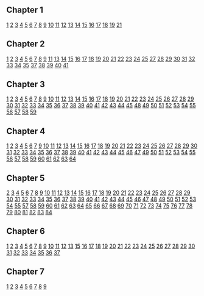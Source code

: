 ## Chapter 1
<a href="http://www.gnu.org/software/gettext/manual/gettext.html#Concepts" target="_blank">1</a>
<a href="http://www.commonsenseadvisory.com/AbstractView.aspx?ArticleID=1416" target="_blank">2</a>
<a href="http://www.cipherion.com/en/news/243-more-irish-hotels-catering-for-non-englishspeaking-tourists" target="_blank">3</a>
<a href="http://www.libreoffice.org/community/localization/" target="_blank">4</a>
<a href="http://bit.ly/x3NmJH" target="_blank">5</a>
<a href="http://www.culturalpolicies.net/web/ireland.php?aid=519" target="_blank">6</a>
<a href="http://www.culturalpolicies.net/web/germany.php?aid=518" target="_blank">7</a>
<a href="http://1.usa.gov/1wzTgsX" target="_blank">8</a>
<a href="http://www.oscca.gov.cn/index.htm" target="_blank">9</a>
<a href="http://nerds.airbnb.com/launching-airbnb-jp/" target="_blank">10</a>
<a href="http://www.telegraph.co.uk/technology/apple/9039008/Apple-iPad-outselling-HPPCs.html" target="_blank">11</a>
<a href="http://www.gartner.com/newsroom/id/2623415" target="_blank">12</a>
<a href="http://translate.twttr.com/welcome" target="_blank">13</a>
<a href="http://support.microsoft.com/" target="_blank">14</a>
<a href="http://www.wordfast.net/" target="_blank">15</a>
<a href="http://www.linkedin.com/groups/Why-is-so-difficult-find-44105.S.42456766" target="_blank">16</a>
<a href="http://www.tiobe.com/index.php/content/paperinfo/tpci/index.html" target="_blank">17</a>
<a href="http://hg.python.org/peps/rev/76d43e52d978" target="_blank">18</a>
<a href="http://blogs.adobe.com/conversations/2011/11/flash-focus.html" target="_blank">19</a>
<a href="http://www.localizingapps.com" target="_blank">21</a>
## Chapter 2
<a href="http://www.codecademy.com/tracks/python" target="_blank">1</a>
<a href="http://www.bleepingcomputer.com/tutorials/windows-command-promptintroduction" target="_blank">2</a>
<a href="http://www.ee.surrey.ac.uk/Teaching/Unix" target="_blank">3</a>
<a href="http://en.wikipedia.org/wiki/Character_encoding" target="_blank">4</a>
<a href="http://nedbatchelder.com/text/unipain.html" target="_blank">5</a>
<a href="http://www.joelonsoftware.com/articles/Unicode.html" target="_blank">6</a>
<a href="http://www.unicode.org/standard/standard.html" target="_blank">7</a>
<a href="http://www.w3.org/QA/2008/05/utf8-web-growth" target="_blank">8</a>
<a href="https://www.pythonanywhere.com" target="_blank">9</a>
<a href="http://en.wikipedia.org/wiki/Hard_coding" target="_blank">11</a>
<a href="http://www.gnu.org/software/gettext/manual/gettext.html#PO-Files" target="_blank">13</a>
<a href="http://www.poedit.net/" target="_blank">14</a>
<a href="http://docs.oasisopen.org/xliff/xliff-core/xliff-core.html" target="_blank">15</a>
<a href="http://dita.xml.org" target="_blank">16</a>
<a href="http://docbook.org" target="_blank">17</a>
<a href="http://www.omanual.org/standard.php" target="_blank">18</a>
<a href="http://www.docbook.org/tdg5/en/html/ch02.html#ch02-makefrontback" target="_blank">19</a>
<a href="http://www.docbook.org/tdg5/" target="_blank">20</a>
<a href="http://www.gala-global.org/oscarStandards/tmx/tmx14b.html" target="_blank">21</a>
<a href="https://code.google.com/p/okapi/source/browse/website/sample14b.tmx" target="_blank">22</a>
<a href="http://creativecommons.org/licenses/by-sa/3.0/" target="_blank">23</a>
<a href="https://code.google.com/p/okapi/source/browse/website/sample12.xlf" target="_blank">24</a>
<a href="http://creativecommons.org/licenses/by-sa/3.0/" target="_blank">25</a>
<a href="http://www.python.org/images/terminal-in-finder.png" target="_blank">27</a>
<a href="http://docs.python.org/2/using/windows.html#installing-python" target="_blank">28</a>
<a href="http://www.python.org/download/releases/" target="_blank">29</a>
<a href="http://windows.microsoft.com/en-US/windows7/Command-Prompt-frequentlyasked-questions" target="_blank">30</a>
<a href="http://docs.python.org/2/using/windows.html#configuring-python" target="_blank">31</a>
<a href="http://showmedo.com/videotutorials/video?name=960000&fromSeriesID=96" target="_blank">32</a>
<a href="https://www.pythonanywhere.com" target="_blank">33</a>
<a href="http://ipython.org" target="_blank">34</a>
<a href="http://notepad-plus-plus.org/" target="_blank">35</a>
<a href="http://en.wikipedia.org/wiki/GB_18030" target="_blank">37</a>
<a href="https://docs.python.org/2/tutorial/inputoutput.html#reading-and-writing-files" target="_blank">38</a>
<a href="http://greenteapress.com/thinkpython/html/" target="_blank">39</a>
<a href="https://developers.google.com/edu/python/" target="_blank">40</a>
<a href="http://www.codecademy.com/tracks/python" target="_blank">41</a>
## Chapter 3
<a href="https://msdn.microsoft.com/en-us/library/ekyft91f(v=vs.90).aspx" target="_blank">1</a>
<a href="http://app1.localizingapps.com" target="_blank">2</a>
<a href="http://jquerymobile.com/" target="_blank">3</a>
<a href="https://www.djangoproject.com/" target="_blank">4</a>
<a href="https://github.com/" target="_blank">5</a>
<a href="https://bitbucket.org/" target="_blank">6</a>
<a href="http://www.madcapsoftware.com" target="_blank">7</a>
<a href="http://www.adobe.com/ie/products/robohelp.html" target="_blank">8</a>
<a href="http://idpf.org/epub" target="_blank">9</a>
<a href="http://xmlsoft.org/XSLT/xsltproc2.html" target="_blank">10</a>
<a href="https://help.ubuntu.com/community/DocBook#DocBook_to_PDF" target="_blank">11</a>
<a href="http://sourceforge.net/projects/docbook/" target="_blank">12</a>
<a href="http://www.w3.org/wiki/Its0504ReqKeyDefinitions" target="_blank">13</a>
<a href="http://www.w3.org/International/questions/qa-choosing-encodings#useunicode" target="_blank">14</a>
<a href="http://support.apple.com/kb/HT4288" target="_blank">15</a>
<a href="https://docs.djangoproject.com/en/1.7/topics/i18n/formatting#overview" target="_blank">16</a>
<a href="http://babel.pocoo.org/" target="_blank">17</a>
<a href="http://site.icu-project.org" target="_blank">18</a>
<a href="http://www.languageicon.org/" target="_blank">19</a>
<a href="http://www.w3.org/TR/i18n-html-tech-lang#ri20040808.173208643" target="_blank">20</a>
<a href="https://www.iso.org/obp/ui/#search" target="_blank">21</a>
<a href="https://www.iana.org/domains/root/db" target="_blank">22</a>
<a href="http://en.wikipedia.org/wiki/Generic_top-level_domain#Expansion_of_gTLDs" target="_blank">23</a>
<a href="https://www.gnu.org/software/gettext/manual/html_node/xgettext-Invocation.html" target="_blank">24</a>
<a href="http://virtaal.translatehouse.org/" target="_blank">25</a>
<a href="http://www.framasoft.net/IMG/pdf/tutoriel_python_i18n.pdf" target="_blank">26</a>
<a href="http://docs.oracle.com/javase/tutorial/i18n/intro/steps.html" target="_blank">27</a>
<a href="http://www.gnu.org/software/gettext/manual/gettext.html#Plural-forms" target="_blank">28</a>
<a href="https://docs.djangoproject.com/en/1.7/topics/i18n/translation/#pluralization" target="_blank">29</a>
<a href="http://translate.sourceforge.net/wiki/l10n/pluralforms" target="_blank">30</a>
<a href="http://msdn.microsoft.com/en-us/library/aa292178(v=vs.71).aspx" target="_blank">31</a>
<a href="https://launchpad.net/fakelion" target="_blank">32</a>
<a href="http://www.w3.org/International/articles/article-text-size" target="_blank">33</a>
<a href="http://www.w3.org/" target="_blank">34</a>
<a href="http://www.w3.org/TR/html-alt-techniques#sec4" target="_blank">35</a>
<a href="http://www.w3.org/TR/UNDERSTANDING-WCAG20/visual-audio-contrast-textpresentation.html" target="_blank">36</a>
<a href="http://www.whatwg.org/specs/web-apps/current-work/multipage/the-video-element.html#the-track-element" target="_blank">37</a>
<a href="http://html5videoguide.net/code_c9_3.html" target="_blank">38</a>
<a href="http://www.w3.org/TR/its20/" target="_blank">39</a>
<a href="http://www.w3.org/TR/its20#potential-users" target="_blank">40</a>
<a href="http://www.w3.org/TR/its20#datacategory-description" target="_blank">41</a>
<a href="http://www.w3.org/TR/2013/REC-its20-20131029/examples/xml/EXallowedCharacters-global-1.xml" target="_blank">42</a>
<a href="http://languagetool.org/" target="_blank">43</a>
<a href="http://languagetool.org/languages/" target="_blank">44</a>
<a href="https://www.languagetool.org/" target="_blank">45</a>
<a href="www.accept-portal.unige.ch" target="_blank">48</a>
<a href="http://itranslate4.eu" target="_blank">49</a>
<a href="https://translate.google.com/" target="_blank">50</a>
<a href="http://www.bing.com/translator/" target="_blank">51</a>
<a href="http://www.diffchecker.com" target="_blank">52</a>
<a href="http://languagetool.org/ruleeditor/" target="_blank">53</a>
<a href="http://www.unicode.org/conference/about-conf.html" target="_blank">54</a>
<a href="http://www.slideshare.net/YamagataEurope/dita-translatability-best-practices" target="_blank">55</a>
<a href="http://code.google.com/p/pseudolocalization-tool" target="_blank">56</a>
<a href="http://onlamp.com/pub/a/php/2002/11/28/php_i18n.html" target="_blank">57</a>
<a href="http://help.transifex.com/features/formats.html" target="_blank">58</a>
<a href="http://www.localisation.ie/resources/courses/summerschools/2012/WindowsPhoneLocalisation.pdf" target="_blank">59</a>
## Chapter 4
<a href="http://www.alchemysoftware.com/products/alchemy_catalyst.html" target="_blank">1</a>
<a href="http://www.sdl.com/products/sdl-passolo/" target="_blank">2</a>
<a href="https://docs.djangoproject.com/en/1.7/topics/i18n/translation#localization-how-tocreate-language-files" target="_blank">3</a>
<a href="https://translate.evernote.com/pootle/pages/guidelines/" target="_blank">4</a>
<a href="https://www.mozilla.org/en-US/styleguide/communications/translation/" target="_blank">5</a>
<a href="http://msdn.microsoft.com/library/aa511258.aspx" target="_blank">6</a>
<a href="https://translate.evernote.com/pootle/pages/guidelines/" target="_blank">7</a>
<a href="http://www.w3.org/TR/html-markup/strong.html" target="_blank">9</a>
<a href="http://www.w3.org/TR/html-markup/img.html" target="_blank">10</a>
<a href="http://www.w3.org/TR/html-markup/a.html" target="_blank">11</a>
<a href="https://translate.twitter.com/forum/forums/spanish/topics/3337" target="_blank">12</a>
<a href="http://www.microsoft.com/Language/en-US/StyleGuides.aspx" target="_blank">13</a>
<a href="https://github.com/facebook/huxley" target="_blank">14</a>
<a href="https://saucelabs.com" target="_blank">15</a>
<a href="https://blogs.oracle.com/translation/entry/agile_localization_more_questions_than" target="_blank">16</a>
<a href="http://blog.getlocalization.com/2012/05/07/get-localization-sync-for-eclipse/" target="_blank">17</a>
<a href="http://msdn.microsoft.com/en-us/library/windows/apps/jj569303.aspx" target="_blank">18</a>
<a href="https://pontoon-dev.mozillalabs.com/en-US" target="_blank">19</a>
<a href="http://www.whatwg.org/specs/web-apps/current-work#contenteditable" target="_blank">20</a>
<a href="https://developer.mozilla.org/en-US/docs/Localizing_with_Pontoon" target="_blank">21</a>
<a href="http://officeopenxml.com/" target="_blank">22</a>
<a href="http://opendocument.xml.org/" target="_blank">23</a>
<a href="http://www.mediawiki.org/wiki/Help:Formatting" target="_blank">24</a>
<a href="http://docutils.sourceforge.net/rst.html" target="_blank">25</a>
<a href="http://johnmacfarlane.net/pandoc/" target="_blank">26</a>
<a href="https://readthedocs.org/" target="_blank">27</a>
<a href="http://www.xml.com/pub/a/2007/02/21/oaxal-open-architecture-for-xml-authoringand-localization.html" target="_blank">28</a>
<a href="http://itstool.org" target="_blank">29</a>
<a href="http://manpages.ubuntu.com/manpages/gutsy/man1/xml2pot.1.html" target="_blank">30</a>
<a href="http://www.opentag.com/okapi/wiki/index.php?title=Rainbow" target="_blank">31</a>
<a href="http://www.opentag.com/okapi/wiki/index.php?title=HTML_Filter" target="_blank">32</a>
<a href="http://www.opentag.com/okapi/wiki/index.php?title=Rainbow_TKit_-_PO_Package" target="_blank">33</a>
<a href="http://nltk.googlecode.com/svn/trunk/doc/book/ch06.html#sec-further-examples-ofsupervised-classification" target="_blank">34</a>
<a href="http://www.ttt.org/oscarstandards/srx/srx20.html" target="_blank">35</a>
<a href="http://www.opentag.com/okapi/wiki/index.php?title=ratel" target="_blank">36</a>
<a href="http://userguide.icu-project.org/strings/regexp" target="_blank">37</a>
<a href="http://www.opentag.com/okapi/wiki/index.php?title=Scoping_Report_Step" target="_blank">38</a>
<a href="http://www.microsoft.com/Language/en-US/StyleGuides.aspx" target="_blank">39</a>
<a href="https://support.mozilla.org/fr/kb/bonnes-pratiques-traduction-francophone-sumo" target="_blank">40</a>
<a href="http://www.opentag.com/okapi/wiki/index.php?title=XML_Validation_Step" target="_blank">41</a>
<a href="http://news.cnet.com/8301-1023_3-57422613-93/google-translate-boasts-64-languages-and-200m-users/" target="_blank">42</a>
<a href="http://www.welocalize.com/dell-welocalize-the-biggest-machine-translationprogram-ever" target="_blank">43</a>
<a href="http://bit.ly/dell-alienware-us" target="_blank">44</a>
<a href="http://bit.ly/dell-alienware-fr" target="_blank">45</a>
<a href="https://github.com" target="_blank">46</a>
<a href="https://bitbucket.org" target="_blank">47</a>
<a href="http://wiki.maemo.org/Internationalize_a_Python_application#With_poEdit" target="_blank">49</a>
<a href="https://www.transifex.com/signup/" target="_blank">50</a>
<a href="http://translate.evernote.com/pootle/projects/kb_evernote" target="_blank">51</a>
<a href="http://pootle.translatehouse.org/" target="_blank">52</a>
<a href="https://translate.evernote.com/pootle/pages/getting-started/" target="_blank">53</a>
<a href="http://translate.sourceforge.net/wiki/pootle/live_servers#public_pootle_servers" target="_blank">54</a>
<a href="https://translate.evernote.com/pootle/pages/guidelines/" target="_blank">55</a>
<a href="http://docs.translatehouse.org/projects/pootle/en/latest/developers/contributing.html" target="_blank">56</a>
<a href="https://translate.twitter.com/forum/categories/language-discussion At the time" target="_blank">57</a>
<a href="https://support.twitter.com/" target="_blank">58</a>
<a href="http://developer.android.com/resources/tutorials/localization/index.html" target="_blank">59</a>
<a href="http://developer.apple.com/library/ios#referencelibrary/GettingStarted/RoadMapiOS/chapters/InternationalizeYourApp/InternationalizeYourApp/InternationalizeYourApp.html" target="_blank">60</a>
<a href="https://www.drupal.org/" target="_blank">61</a>
<a href="http://www.joomla.org/" target="_blank">62</a>
<a href="http://office.microsoft.com/sharepoint/" target="_blank">63</a>
<a href="https://www.drupal.org/project/lingotek" target="_blank">64</a>
## Chapter 5
<a href="http://www.linport.org/" target="_blank">2</a>
<a href="http://wwww.ttt.org/specs/" target="_blank">3</a>
<a href="http://gengo.com/" target="_blank">4</a>
<a href="http://developers.gengo.com/" target="_blank">5</a>
<a href="http://android-developers.blogspot.ie/2013/11/app-translation-service-nowavailable.html" target="_blank">6</a>
<a href="https://play.google.com/apps/publish/" target="_blank">7</a>
<a href="http://android-developers.blogspot.co.uk/2013/10/improved-app-insight-by-linkinggoogle.html" target="_blank">8</a>
<a href="https://developer.apple.com/internationalization/" target="_blank">9</a>
<a href="https://developer.mozilla.org/en-US/Apps/Build/Localization/Getting_started_with_app_localization" target="_blank">10</a>
<a href="https://translations.launchpad.net/ubuntu/+translations" target="_blank">11</a>
<a href="https://www.transifex.com/projects/p/disqus/" target="_blank">12</a>
<a href="https://translate.twitter.com/welcome" target="_blank">13</a>
<a href="https://www.facebook.com/?sk=translations" target="_blank">14</a>
<a href="https://about.twitter.com/company/translation" target="_blank">15</a>
<a href="http://support.transifex.com/customer/portal/articles/972120-introduction-to-theweb-editor" target="_blank">16</a>
<a href="http://docs.translatehouse.org/projects/pootle/en/stable-2.5.1/features/index.html#online-translation-editor" target="_blank">17</a>
<a href="http://www.translationtribulations.com/2014/01/the-2013-translation-environmenttools.html" target="_blank">18</a>
<a href="http://www.translationzone.com/products/sdl-trados-studio/" target="_blank">19</a>
<a href="http://developer.android.com/distribute/googleplay/publish/localizing.html" target="_blank">20</a>
<a href="http://blogs.adobe.com/globalization/2013/06/28/five-golden-rules-to-achieve-agilelocalization/" target="_blank">21</a>
<a href="http://www.jboss.org" target="_blank">22</a>
<a href="http://www.nltk.org/book/ch07.html" target="_blank">23</a>
<a href="http://wordnet.princeton.edu/" target="_blank">24</a>
<a href="http://anymalign.limsi.fr#download" target="_blank">25</a>
<a href="http://opus.lingfil.uu.se/KDE4.php" target="_blank">26</a>
<a href="http://docs.translatehouse.org/projects/translate-toolkit/en/latest/commands/poterminology.html#poterminology" target="_blank">27</a>
<a href="http://www.eurotermbank.com/" target="_blank">28</a>
<a href="http://www.termwiki.com/" target="_blank">29</a>
<a href="https://www.microsoft.com/Language/en-US/Default.aspx" target="_blank">30</a>
<a href="http://blogs.technet.com/b/terminology/archive/2013/10/01/announcing-themicrosoft-terminology-service-api.aspx" target="_blank">31</a>
<a href="https://www.microsoft.com/Language/en-US/Terminology.aspx" target="_blank">32</a>
<a href="https://www.microsoft.com/Language/en-US/Translations.aspx" target="_blank">33</a>
<a href="http://www.ttt.org/oscarStandards/tbx/tbx_oscar.pdf" target="_blank">34</a>
<a href="http://www.olif.net/" target="_blank">35</a>
<a href="http://www.aamt.info/english/utx/" target="_blank">36</a>
<a href="http://www.tbxconvert.gevterm.net/" target="_blank">37</a>
<a href="https://www.letsmt.eu/Start.aspx" target="_blank">38</a>
<a href="http://www.statmt.org/wmt09/translation-task.html" target="_blank">39</a>
<a href="https://www.tausdata.org/index.php/data" target="_blank">40</a>
<a href="http://mymemory.translated.net" target="_blank">41</a>
<a href="http://asiya.cs.upc.edu/demo/asiya_online.php" target="_blank">42</a>
<a href="http://www.statmt.org/moses/?n=FactoredTraining.EMS" target="_blank">43</a>
<a href="https://labs.taus.net/mt/mosestutorial" target="_blank">44</a>
<a href="http://www.precisiontranslationtools.com/products/" target="_blank">45</a>
<a href="https://www.letsmt.eu" target="_blank">46</a>
<a href="http://www.kantanmt.com/" target="_blank">47</a>
<a href="https://hub.microsofttranslator.com" target="_blank">48</a>
<a href="https://evaluation.taus.net/resources/guidelines/post-editing/machine-translationpost-editing-guidelines" target="_blank">49</a>
<a href="http://msdn.microsoft.com/en-us/library/hh847650.aspx" target="_blank">50</a>
<a href="http://www.matecat.com/wp-content/uploads/2013/01/MateCat-D4.1-V1.1_final.pdf" target="_blank">51</a>
<a href="http://symeval.sourceforge.net" target="_blank">52</a>
<a href="www.cen.eu/" target="_blank">53</a>
<a href="http://www.lics-certification.org/downloads/04_CertScheme-LICSEN15038v40_2011-09-01-EN.pdf" target="_blank">54</a>
<a href="http://www.huffingtonpost.com/nataly-kelly/ten-common-myths-abouttr_b_3599644.html" target="_blank">55</a>
<a href="https://evaluation.taus.net/resources-c/guidelines-c/best-practices-on-sampling" target="_blank">57</a>
<a href="http://www.dog-gmbh.de/software-produkte/errorspy.html?L=1" target="_blank">58</a>
<a href="http://www.qa-distiller.com/" target="_blank">59</a>
<a href="http://www.xbench.net/" target="_blank">60</a>
<a href="http://www.opentag.com/okapi/wiki/index.php?title=CheckMate" target="_blank">61</a>
<a href="http://opus.lingfil.uu.se/KDE4.php" target="_blank">62</a>
<a href="http://wiki.languagetool.org/checking-translations-bilingual-texts" target="_blank">63</a>
<a href="http://docutils.sourceforge.net/rst.html" target="_blank">64</a>
<a href="http://sphinx.readthedocs.org/en/latest/intl.html" target="_blank">65</a>
<a href="http://www.digitallinguistics.com/ReviewSentinel.pdf" target="_blank">66</a>
<a href="https://github.com/lspecia/quest" target="_blank">67</a>
<a href="http://www.quest.dcs.shef.ac.uk/quest_files/features_blackbox_baseline_17" target="_blank">68</a>
<a href="http://www.quest.dcs.shef.ac.uk/quest_files/features_blackbox" target="_blank">69</a>
<a href="http://www.quest.dcs.shef.ac.uk/quest_files/features_glassbox" target="_blank">70</a>
<a href="https://evaluation.taus.net/" target="_blank">71</a>
<a href="http://standards.sae.org/j2450_200508/" target="_blank">72</a>
<a href="http://www.qt21.eu/launchpad/content/multidimensional-quality-metrics" target="_blank">73</a>
<a href="http://www.w3.org/TR/its20" target="_blank">74</a>
<a href="http://www.w3.org/TR/its20/examples/xml/EX-locQualityIssue-global-2.xml" target="_blank">75</a>
<a href="http://www.w3.org/TR/its20#lqrating" target="_blank">76</a>
<a href="http://www.w3.org/TR/its20/#mtconfidence" target="_blank">77</a>
<a href="http://okapi.googlecode.com/git/okapi/examples/java/myFile.html" target="_blank">78</a>
<a href="https://www.letsmt.eu/Register.aspx" target="_blank">79</a>
<a href="https://evaluation.taus.net/resources/guidelines/post-editing/machine-translationpost-editing-guidelines" target="_blank">80</a>
<a href="http://www.statmt.org/moses/?n=Moses.Baseline" target="_blank">81</a>
<a href="http://www.gala-global.org/LTAdvisor/" target="_blank">82</a>
<a href="https://directories.taus.net/" target="_blank">83</a>
<a href="http://www.internationalwriters.com/toolbox" target="_blank">84</a>
## Chapter 6
<a href="http://thenextweb.com/insider/2013/03/23/how-we-tripled-our-user-base-by-gettinglocalization-right/" target="_blank">1</a>
<a href="http://www.amara.org" target="_blank">2</a>
<a href="http://pculture.org" target="_blank">3</a>
<a href="http://www.ted.com/pages/translation_quick_start" target="_blank">4</a>
<a href="http://youtubecreator.blogspot.fr/2013/02/get-your-youtube-video-captions.html" target="_blank">5</a>
<a href="https://blogs.adobe.com/globalization/adobe-flash-guidelines/" target="_blank">6</a>
<a href="http://makeappmag.com/iphone-app-localization-keywords/" target="_blank">7</a>
<a href="https://www.mozilla.org/en-US/styleguide/communications/translation/" target="_blank">8</a>
<a href="http://www.smartling.com/blog/2014/07/21/six-ways-transcreation-differstranslation/" target="_blank">9</a>
<a href="http://blogs.adobe.com/globalization/marketing-localization-at-adobe-what-workswhats-challenging/" target="_blank">10</a>
<a href="http://thecontentwrangler.com/2011/08/23/personas-in-user-experience/" target="_blank">11</a>
<a href="http://www.w3.org/International/questions/qa-lang-priorities" target="_blank">12</a>
<a href="http://www.w3.org/International/questions/images/fr-lang-settings-ok.png Copyright" target="_blank">13</a>
<a href="https://developer.amazon.com/appsandservices/apis/manage/ab-testing" target="_blank">15</a>
<a href="https://www.optimizely.com" target="_blank">16</a>
<a href="http://www.w3.org/TR/html5/text-level-semantics.html#the-span-element" target="_blank">17</a>
<a href="http://returnonnow.com/internet-marketing-resources/2013-search-engine-marketshare-by-country/" target="_blank">18</a>
<a href="http://support.apple.com/kb/ht5380" target="_blank">19</a>
<a href="http://techcrunch.com/2013/12/07/gamelocalizationchina/" target="_blank">20</a>
<a href="http://www.allpago.com/" target="_blank">21</a>
<a href="http://www.techinasia.com/evernote-china-alipay/" target="_blank">22</a>
<a href="http://www.nltk.org/nltk_data/" target="_blank">23</a>
<a href="http://www.meta-net.eu/whitepapers/key-results-and-cross-language-comparison" target="_blank">24</a>
<a href="http://docs.mongodb.org/manual/reference/text-search-languages#text-searchlanguages" target="_blank">25</a>
<a href="http://www.basistech.com/text-analytics/rosette/base-linguistics/" target="_blank">26</a>
<a href="http://www.oracle.com/us/technologies/embedded/025613.htm" target="_blank">27</a>
<a href="http://www.clsp.jhu.edu/user_uploads/seminars/Seminar_Pedro.pdf" target="_blank">28</a>
<a href="http://en.wikipedia.org/wiki/Hop_(networking)" target="_blank">29</a>
<a href="http://www.smartling.com/translation-software-solutions" target="_blank">30</a>
<a href="http://localize.reverso.net/Default.aspx?lang=en" target="_blank">31</a>
<a href="http://techcrunch.com/2013/05/07/evernote-launches-yinxiang-biji-business-takingits-premium-business-service-to-china/" target="_blank">32</a>
<a href="http://blog.evernote.com/blog/2012/05/09/evernote-launches-separate-chineseservice/" target="_blank">33</a>
<a href="http://mashable.com/2014/01/26/south-korea-5g/" target="_blank">34</a>
<a href="http://bit.ly/ms-xp-support-end" target="_blank">35</a>
<a href="https://languagetool.org/languages/" target="_blank">36</a>
<a href="http://wiki.apertium.org/wiki/List_of_language_pairs" target="_blank">37</a>
## Chapter 7
<a href="http://cldr.unicode.org/" target="_blank">1</a>
<a href="http://www.reuters.com/article/2015/02/25/us-china-tech-exclusiveidUSKBN0LT1B020150225" target="_blank">2</a>
<a href="http://lucumr.pocoo.org/2014/1/5/unicode-in-2-and-3/" target="_blank">3</a>
<a href="https://www.wakari.io/" target="_blank">4</a>
<a href="http://nbviewer.ipython.org/" target="_blank">5</a>
<a href="https://www.unbabel.com/" target="_blank">6</a>
<a href="http://www.programmableweb.com/" target="_blank">7</a>
<a href="https://www.google.ie/mobile/translate/" target="_blank">8</a>
<a href="http://readwrite.com/2014/04/16/microsoft-cortana-siri-google-now" target="_blank">9</a>
